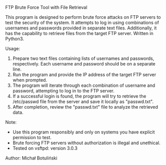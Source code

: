FTP Brute Force Tool with File Retrieval

This program is designed to perform brute force attacks on FTP servers to test the security of the system. It attempts to log in using combinations of usernames and passwords provided in separate text files. Additionally, it has the capability to retrieve files from the target FTP server. Written in Python3.

Usage:
1. Prepare two text files containing lists of usernames and passwords, respectively. Each username and password should be on a separate line.
2. Run the program and provide the IP address of the target FTP server when prompted.
3. The program will iterate through each combination of username and password, attempting to log in to the FTP server.
4. If a successful login is found, the program will try to retrieve the /etc/passwd file from the server and save it locally as "passwd.txt".
5. After completion, review the "passwd.txt" file to analyze the retrieved data.

Note:
- Use this program responsibly and only on systems you have explicit permission to test.
- Brute forcing FTP servers without authorization is illegal and unethical.
- Tested on vsftpd: version 3.0.3


Author:
Michał Botuliński
